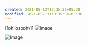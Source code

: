 ```yaml
---
created: 2021-05-13T13:35:32+05:30
modified: 2021-05-13T13:35:34+05:30
---
```

[[philosophy]]
![Image](IMG_1620893132099.jpg)

![Image](IMG_1620893132109.jpg)
